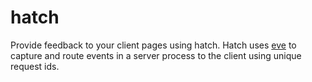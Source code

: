 # hatch

Provide feedback to your client pages using hatch.  Hatch uses [eve](https://github.com/adobe-web-platform/eve) to capture and route events in a server process to the client using unique request ids.




